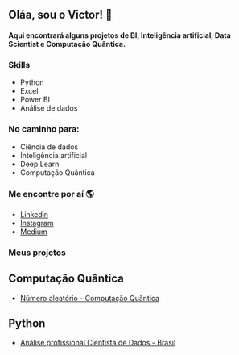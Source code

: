 ## Oláa, sou o Victor! 👋

#### Aqui encontrará alguns projetos de BI, Inteligência artificial, Data Scientist e Computação Quântica.


### Skills
* Python
* Excel
* Power BI
* Análise de dados

### No caminho para:
* Ciência de dados
* Inteligência artificial
* Deep Learn
* Computação Quântica

### Me encontre por aí 🌎
* [Linkedin](https://www.linkedin.com/in/victorsponchiado/)
* [Instagram](https://www.instagram.com/victor.sponchiado/)
* [Medium](https://victorsponchiado.medium.com/)

### Meus projetos
## Computação Quântica
* [Número aleatório - Computação Quântica](https://github.com/victorsponc/Computacao-quantica-numeros-aleatorios)

## Python
* [Análise profissional Cientista de Dados - Brasil](https://github.com/victorsponc/cientistas-de-dados-brasil)
